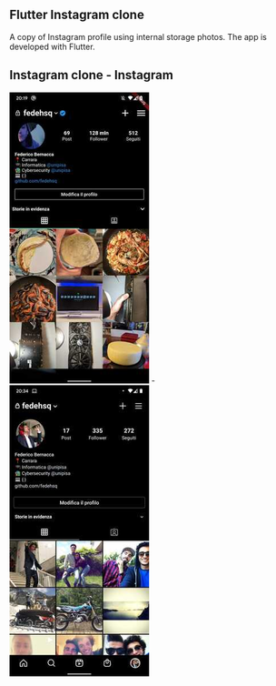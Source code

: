 ## Flutter Instagram clone ##
A copy of Instagram profile using internal storage photos. The app is developed with Flutter.

## Instagram clone               -               Instagram  ##
![drawing](https://github.com/fedehsq/instagram_clone/blob/main/clone.jpeg) - ![drawing](https://github.com/fedehsq/instagram_clone/blob/main/insta.jpeg)

